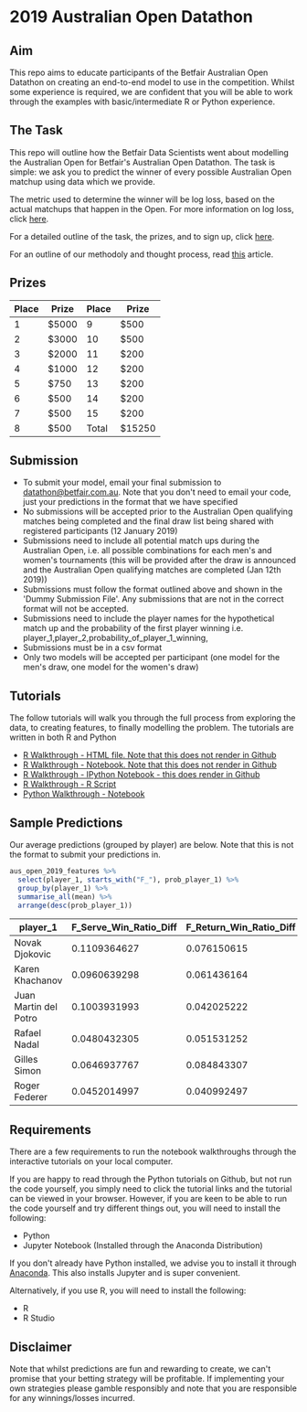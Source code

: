# 2019 Australian Open Datathon 
## Aim
This repo aims to educate participants of the Betfair Australian Open Datathon on creating an end-to-end model to use in the competition. Whilst some experience is required, we are confident that you will be able to work through the examples with basic/intermediate R or Python experience.

## The Task
This repo will outline how the Betfair Data Scientists went about modelling the Australian Open for Betfair's Australian Open Datathon. The task is simple: we ask you to predict the winner of every possible Australian Open matchup using data which we provide.

The metric used to determine the winner will be log loss, based on the actual matchups that happen in the Open. For more information on log loss, click [here](http://wiki.fast.ai/index.php/Log_Loss).

For a detailed outline of the task, the prizes, and to sign up, click [here](https://www.betfair.com.au/hub/australian-open-datathon/).

For an outline of our methodoly and thought process, read [this](https://www.betfair.com.au/hub/betfairs-aus-open-datathon-how-to-build-a-model/) article.

## Prizes
|Place|Prize|Place|Prize|
|-|-|-|-|
|1|$5000|9|$500|
|2|$3000|10|$500|
|3|$2000|11|$200|
|4|$1000|12|$200|
|5|$750|13|$200|
|6|$500|14|$200|
|7|$500|15|$200|
|8|$500|Total|$15250|

## Submission
* To submit your model, email your final submission to datathon@betfair.com.au. Note that you don't need to email your code, just your predictions in the format that we have specified
* No submissions will be accepted prior to the Australian Open qualifying matches being completed and the final draw list being shared with registered participants (12 January 2019)
* Submissions need to include all potential match ups during the Australian Open, i.e. all possible combinations for each men's and women's tournaments (this will be provided after the draw is announced and the Australian Open qualifying matches are completed (Jan 12th 2019))
* Submissions must follow the format outlined above and shown in the 'Dummy Submission File'. Any submissions that are not in the correct format will not be accepted.
* Submissions need to include the player names for the hypothetical match up and the probability of the first player winning
i.e. player_1,player_2,probability_of_player_1_winning,
* Submissions must be in a csv format
* Only two models will be accepted per participant (one model for the men's draw, one model for the women's draw)

## Tutorials
The follow tutorials will walk you through the full process from exploring the data, to creating features, to finally modelling the problem. The tutorials are written in both R and Python
* [R Walkthrough - HTML file. Note that this does not render in Github](https://github.com/betfair-datascientists/aus-open-datathon/blob/master/aus-open-model-R.html)
* [R Walkthrough - Notebook. Note that this does not render in Github](https://github.com/betfair-datascientists/aus-open-datathon/blob/master/aus-open-model-R.Rmd)
* [R Walkthrough - IPython Notebook - this does render in Github](https://github.com/betfair-datascientists/aus-open-datathon/blob/master/Betfair%20Data%20Scientists'%20Australian%20Open%20Model%20-%20R%20Notebook.ipynb)
* [R Walkthrough - R Script](https://github.com/betfair-datascientists/aus-open-datathon/blob/master/aus-open-model-script.R)
* [Python Walkthrough - Notebook](https://github.com/betfair-datascientists/aus-open-datathon/blob/master/Betfair%20Data%20Scientists'%20Australian%20Open%20Model.ipynb])

## Sample Predictions
Our average predictions (grouped by player) are below. Note that this is not the format to submit your predictions in.
```R
aus_open_2019_features %>% 
  select(player_1, starts_with("F_"), prob_player_1) %>%
  group_by(player_1) %>%
  summarise_all(mean) %>%
  arrange(desc(prob_player_1))
```
|player_1|F_Serve_Win_Ratio_Diff|F_Return_Win_Ratio_Diff|F_Game_Win_Percentage_Diff|F_BreakPoints_Per_Game_Diff|prob_player_1|
|-|-|-|-|-|-|
|Novak Djokovic|0.1109364627|0.076150615|0.1483970690|0.17144300|0.8616486|
|Karen Khachanov|0.0960639298|0.061436164|0.1059967623|0.04544955|0.8339594|
|Juan Martin del Potro|0.1003931993|0.042025222|0.0847985439|0.05943767|0.8218308|
|Rafael Nadal|0.0480432305|0.051531252|0.0790179917|0.08181694|0.8032543|
|Gilles Simon|0.0646937767|0.084843307|0.0901401318|0.08675350|0.7985995|
|Roger Federer|0.0452014997|0.040992497|0.0725719954|0.01817046|0.7962289|



## Requirements
There are a few requirements to run the notebook walkthroughs through the interactive tutorials on your local computer. 

If you are happy to read through the Python tutorials on Github, but not run the code yourself, you simply need to click the tutorial links and the tutorial can be viewed in your browser. However, if you are keen to be able to run the code yourself and try different things out, you will need to install the following:
* Python 
* Jupyter Notebook (Installed through the Anaconda Distribution)

If you don't already have Python installed, we advise you to install it through [Anaconda](https://www.anaconda.com/download/). This also installs Jupyter and is super convenient.

Alternatively, if you use R, you will need to install the following:
* R
* R Studio

## Disclaimer
Note that whilst predictions are fun and rewarding to create, we can't promise that your betting strategy will be profitable. If implementing your own strategies please gamble responsibly and note that you are responsible for any winnings/losses incurred.

